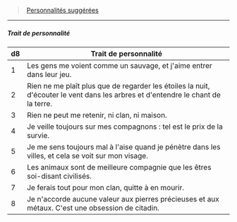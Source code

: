 ﻿---
!Generic
Id: background_primitif_hd.md#trait-de-personnalité
ParentLink: background_primitif_hd.md#personnalités-suggérées
Name: Trait de personnalité
ParentName: Personnalités suggérées
NameLevel: 5
---
> [Personnalités suggérées](hd_background_primitif_personnalites_suggerees.md)

---

##### Trait de personnalité

|d8|Trait de personnalité|
|---|---|
|1|Les gens me voient comme un sauvage, et j'aime entrer dans leur jeu.|
|2|Rien ne me plaît plus que de regarder les étoiles la nuit, d'écouter le vent dans les arbres et d'entendre le chant de la terre.|
|3|Rien ne peut me retenir, ni clan, ni maison.|
|4|Je veille toujours sur mes compagnons : tel est le prix de la survie.|
|5|Je me sens toujours mal à l'aise quand je pénètre dans les villes, et cela se voit sur mon visage.|
|6|Les animaux sont de meilleure compagnie que les êtres soi-disant civilisés.|
|7|Je ferais tout pour mon clan, quitte à en mourir.|
|8|Je n'accorde aucune valeur aux pierres précieuses et aux métaux. C'est une obsession de citadin.|

